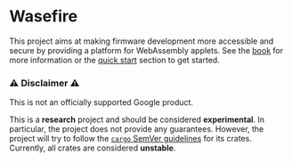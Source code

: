 # Wasefire

This project aims at making firmware development more accessible and secure by
providing a platform for WebAssembly applets. See the
[book](https://google.github.io/wasefire) for more information or the [quick
start](https://google.github.io/wasefire/quick) section to get started.

### :warning: Disclaimer :warning:

This is not an officially supported Google product.

This is a **research** project and should be considered **experimental**. In
particular, the project does not provide any guarantees. However, the project
will try to follow the [`cargo` SemVer
guidelines](https://doc.rust-lang.org/cargo/reference/semver.html) for its
crates. Currently, all crates are considered **unstable**.
